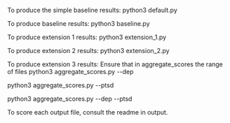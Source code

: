 To produce the simple baseline results: 
python3 default.py

To produce baseline results: 
python3 baseline.py

To produce extension 1 results: 
python3  extension_1.py

To produce extension 2 results: 
python3 extension_2.py 

To produce extension 3  results:
Ensure that in aggregate_scores the range of files 
python3 aggregate_scores.py --dep

python3 aggregate_scores.py --ptsd

python3 aggregate_scores.py --dep --ptsd

To score each output file, consult the readme in output.

